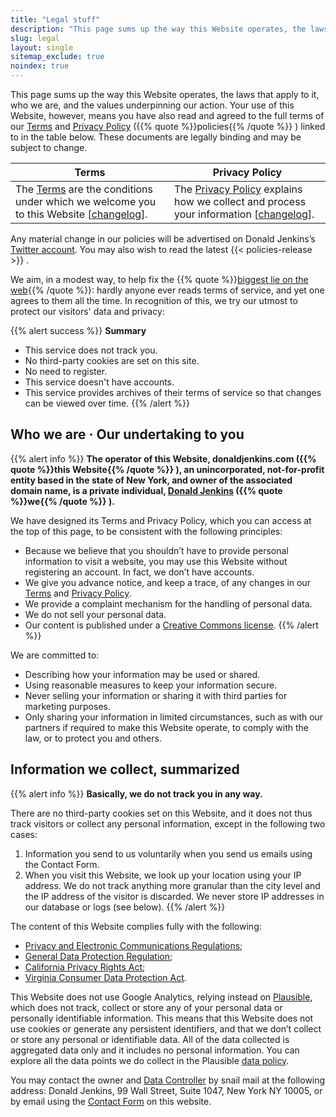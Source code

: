 ```yaml
---
title: "Legal stuff"
description: "This page sums up the way this Website operates, the laws that apply to it, who we are, and the values underpinning our action."
slug: legal
layout: single
sitemap_exclude: true
noindex: true
---
```


This page sums up the way this Website operates, the laws that apply to it, who we are, and the values underpinning our action. Your use of this Website, however, means you have also read and agreed to the full terms of our [Terms](/policies/terms/) and [Privacy Policy](/policies/privacy/) ({{% quote %}}policies{{% /quote %}} ) linked to in the table below. These documents are legally binding and may be subject to change.

| Terms                                                                                                                                                                          | Privacy Policy                                                                                                                                                                     |
| ------------------------------------------------------------------------------------------------------------------------------------------------------------------------------ | ---------------------------------------------------------------------------------------------------------------------------------------------------------------------------------- |
| The [Terms](/policies/terms/) are the conditions under which we welcome you to this Website \[[changelog](https://policies.donaldjenkins.com/archives/terms/changelog.html)\]. | The [Privacy Policy](/policies/privacy/) explains how we collect and process your information \[[changelog](https://policies.donaldjenkins.com/archives/privacy/changelog.html)\]. |

Any material change in our policies will be advertised on Donald Jenkins’s [Twitter account](https://www.twitter.com/donaldjenkins). You may also wish to read the latest {{< policies-release >}} .

We aim, in a modest way, to help fix the {{% quote %}}[biggest lie on the web](https://tosdr.org/en/about){{% /quote %}}: hardly anyone ever reads terms of service, and yet one agrees to them all the time. In recognition of this, we try our utmost to protect our visitors' data and privacy:

{{% alert success %}}
**Summary**

- This service does not track you.
- No third-party cookies are set on this site.
- No need to register.
- This service doesn't have accounts.
- This service provides archives of their terms of service so that changes can be viewed over time.
  {{% /alert %}}

## Who we are · Our undertaking to you

{{% alert info %}}
**The operator of this Website, donaldjenkins.com ({{% quote %}}this Website{{% /quote %}} ), an unincorporated, not-for-profit entity based in the state of New York, and owner of the associated domain name, is a private individual, [Donald Jenkins](https://www.twitter.com/donaldjenkins) ({{% quote %}}we{{% /quote %}} ).**

We have designed its Terms and Privacy Policy, which you can access at the top of this page, to be consistent with the following principles:

- Because we believe that you shouldn’t have to provide personal information to visit a website, you may use this Website without registering an account. In fact, we don’t have accounts.
- We give you advance notice, and keep a trace, of any changes in our [Terms](https://policies.donaldjenkins.com/archives/terms/changelog.html) and [Privacy Policy](https://policies.donaldjenkins.com/archives/privacy/changelog.html).
- We provide a complaint mechanism for the handling of personal data.
- We do not sell your personal data.
- Our content is published under a [Creative Commons license](https://creativecommons.org/licenses/).
  {{% /alert %}}

We are committed to:

- Describing how your information may be used or shared.
- Using reasonable measures to keep your information secure.
- Never selling your information or sharing it with third parties for marketing purposes.
- Only sharing your information in limited circumstances, such as with our partners if required to make this Website operate, to comply with the law, or to protect you and others.

## Information we collect, summarized

{{% alert info %}}
**Basically, we do not track you in any way.**

There are no third-party cookies set on this Website, and it does not thus track visitors or collect any personal information, except in the following two cases:

1. Information you send to us voluntarily when you send us emails using the Contact Form.
2. When you visit this Website, we look up your location using your IP address. We do not track anything more granular than the city level and the IP address of the visitor is discarded. We never store IP addresses in our database or logs (see below).
   {{% /alert %}}

The content of this Website complies fully with the following:

- [Privacy and Electronic Communications Regulations](https://www.legislation.gov.uk/uksi/2003/2426/contents/made);
- [General Data Protection Regulation](https://gdpr.eu/);
- [California Privacy Rights Act](https://oag.ca.gov/privacy/ccpa);
- [Virginia Consumer Data Protection Act](https://www.oag.state.va.us/consumer-protection/files/tips-and-info/Virginia-Consumer-Data-Protection-Act-Summary-2-2-23.pdf).

This Website does not use Google Analytics, relying instead on [Plausible](https://plausible.io/), which does not track, collect or store any of your personal data or personally identifiable information. This means that this Website does not use cookies or generate any persistent identifiers, and that we don’t collect or store any personal or identifiable data. All of the data collected is aggregated data only and it includes no personal information. You can explore all the data points we do collect in the Plausible [data policy](https://plausible.io/data-policy).

You may contact the owner and [Data Controller](https://iapp.org/resources/article/data-controller/) by snail mail at the following address: Donald Jenkins, 99 Wall Street, Suite 1047, New York NY 10005, or by email using the [Contact Form](/contact) on this website.
